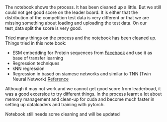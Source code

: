 The notebook shows the process. It has been cleaned up a little. But we still could not get good score on the leader board. It is either that the distribution of the competition test data is very different or that we are missing something about loading and uploading the test data. On our test_data split the score is very good.

Tried many things on the process and the notebook has been cleaned up. Things tried in this note book:

- ESM embedding for Protein sequences from [Facebook](https://github.com/facebookresearch/esm) and use it as base of transfer learning 
- Regression techniques
- kNN regression
- Regression in based on siamese networks and similar to TNN (Twin Neural Network) [Reference](https://arxiv.org/pdf/2012.14873.pdf)

Although it may not work and we cannot get good score from leaderboad, it was a good excersice to try different things. In the process learnt a lot about memory management and clean-up for cuda and become much faster in setting up dataloaders and training with pytorch.

Notebook still needs some cleaning and will be updated



